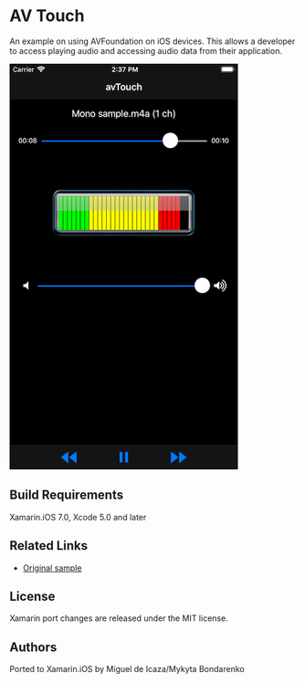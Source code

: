 AV Touch
========

An example on using AVFoundation on iOS devices. This allows a developer to access playing audio and accessing audio data from their application.

![Hove View](Screenshots/screenshot-1.png)

Build Requirements
-------

Xamarin.iOS 7.0, Xcode 5.0 and later

Related Links
-------

- [Original sample](http://developer.apple.com/library/ios/#samplecode/avTouch/Introduction/Intro.html)

License
-------

Xamarin port changes are released under the MIT license.

Authors
-------

Ported to Xamarin.iOS by Miguel de Icaza/Mykyta Bondarenko
